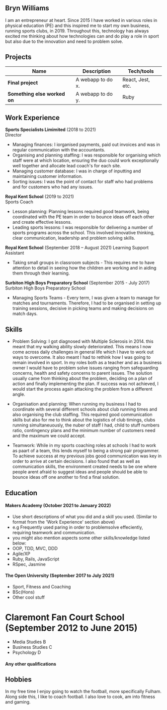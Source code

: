 ## Bryn Williams

I am an entrepreneur at heart. Since 2015 I have worked in various roles in physical education (PE) and this inspired me to start my own business, running sports clubs, in 2019. Throughout this, technology has always excited me thinking about how technologies can and do play a role in sport but also due to the innovation and need to problem solve.

## Projects

| Name                         | Description       | Tech/tools        |
| ---------------------------- | ----------------- | ----------------- |
| **Final project**            | A webapp to do x. | React, Jest, etc. |
| **Something else worked on** | A webapp to do y. | Ruby              |

## Work Experience

**Sports Specialists Limimited** (2018 to 2021)  
Director

- Managing finances: I iorganised payments, paid out invoices and was in regular communication with the accountants.
- Organising and planning staffing: I was responsible for organising which staff were at which location, ensuring the duo could work exceptionally well together and allocate lead coach's for each site.
- Managing customer database: I was in charge of inputting and maintaining customer information.
- Sorting issues:  I was the point of contact for staff who had problems and for customers who had any issues.

**Royal Kent School** (2019 to 2021)  
Sports Coach

- Lesson planning: Planning lessons required good teamwork, being coordinated with the PE team in order to bounce ideas off each other and create effective lessons.
- Leading sports lessons: I was responsible for delivering a number of sports programs across the school. This involved innovative thinking, clear communication, leadership and problem solving skills.

**Royal Kent School** (September 2018 – August 2021)
Learning Support Assistant

- Taking small groups in classroom subjects - This requires me to have attention to detail in seeing how the children are working and in aiding them through their learning.

**Surbiton High Boys Preparatory School** (September 2015 - July 2017)
Surbiton High Boys Preparatory School

- Managing Sports Teams - Every term, I was given a team to manage for matches and tournaments. Therefore, I had to be organised in setting up training sessions, decisive in picking teams and making decisions on match days.

## Skills

- Problem Solving: I got diagnosed with Multiple Sclerosis in 2014. this meant that my walking ability slowly deteriorated. This means I now come across daily challenges in general life which I have to work out ways to overcome. It also meant I had to rethink how I was going to remain involved in sport. In my roles both as a teacher and as a business owner I would have to problem solve issues ranging from safeguarding concerns, health and safety concerns to parent issues. The solution usually came from thinking about the problem, deciding on a plan of action and finally implementing the plan. If success was not achieved, I would start the process again attacking the problem from a different angle.

- Organisation and planning: When running my business I had to coordinate with several different schools about club running times and also organising the club staffing. This required good communication skills but also for me to think about the logistics of club timings, clubs running simultaneuously, the nuber of staff I had, child to stuff numbers ratio, contingency plans and the minimum number of customers need and the maximum we could accept.

- Teamwork: While in my sports coaching roles at schools I had to work as paart of a team, this lends myself to being a strong pair programmer. To achieve success at my previous jobs good communication was key in order to arrive at certain decisions. I also found that as well as communication skills, the environment created needs to be one where people arent afraid to suggest ideas and people should be able to bounce ideas off one another to find a final solution.

## Education

#### Makers Academy (October 2021 to January 2022)
- Use short descriptions of what you did and a skill you used. (Similar to format from the 'Work Experience' section above)
- e.g Frequently used paring in order to problemsolve effeciently, requiring teamwork and communication.
- you might also mention aspects some other skills/knowledge listed below: 
- OOP, TDD, MVC, DDD
- Agile/XP
- Ruby, Rails, JavaScript
- RSpec, Jasmine

#### The Open University (September 2017 to July 2021)

- Sport, Fitness and Coaching
- BSc(Hons)
- Other cool stuff

# Claremont Fan Court School (September 2012 to June 2015)

- Media Studies B
- Business Studies C
- Psychology D

#### Any other qualifications

## Hobbies

In my free time I enjoy going to watch the football, more specifically Fulham. Along side this, I like to coach football.  I also love to cook, am into fitness and gaming.
